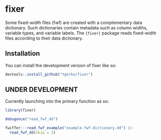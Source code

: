 
<!-- README.md is generated from README.Rmd. Please edit that file -->

# fixer

<!-- badges: start -->
<!-- badges: end -->

Some fixed-width files (fwf) are created with a complementary data
dictionary. Such dictionaries contain metadata such as column widths,
variable types, and variable labels. The `{fixer}` package reads
fixed-width files according to their data dictionary.

## Installation

You can install the development version of fixer like so:

``` r
devtools::install_github("tgerke/fixer")
```

## UNDER DEVELOPMENT

Currently launching into the primary function as so:

``` r
library(fixer)

debugonce("read_fwf_dd")

fwiffer:::read_fwf_example("example-fwf-dictionary.dd") |> 
  read_fwf_dd(skip = 2)
```
